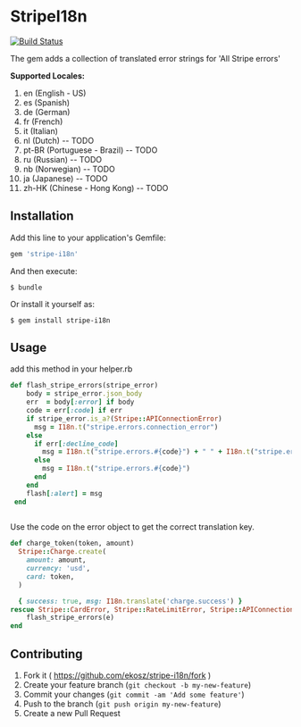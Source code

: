 StripeI18n
==========

[![Build
Status](https://secure.travis-ci.org/ekosz/stripe-i18n.png)](http://travis-ci.org/ekosz/stripe-i18n)

The gem adds a collection of translated error strings for 'All Stripe errors'

**Supported Locales:**

1. en (English - US)
1. es (Spanish)
1. de (German)
1. fr (French)
1. it (Italian)
1. nl (Dutch) -- TODO
1. pt-BR (Portuguese - Brazil) -- TODO
1. ru (Russian) -- TODO
1. nb (Norwegian) -- TODO
1. ja (Japanese) -- TODO
1. zh-HK (Chinese - Hong Kong) -- TODO

## Installation

Add this line to your application's Gemfile:

```ruby
gem 'stripe-i18n'
```

And then execute:

    $ bundle

Or install it yourself as:

    $ gem install stripe-i18n

## Usage
add this method in your helper.rb
```ruby
def flash_stripe_errors(stripe_error)
    body = stripe_error.json_body
    err  = body[:error] if body
    code = err[:code] if err
    if stripe_error.is_a?(Stripe::APIConnectionError)
      msg = I18n.t("stripe.errors.connection_error")
    else
      if err[:decline_code]
        msg = I18n.t("stripe.errors.#{code}") + " " + I18n.t("stripe.errors.reason") + ": " +            I18n.t("stripe.errors.decline_reasons.#{err[:decline_code]}")
      else
        msg = I18n.t("stripe.errors.#{code}")
      end
    end
    flash[:alert] = msg
 end
 
 ```
  
Use the code on the error object to get the correct
translation key.

```ruby
def charge_token(token, amount)
  Stripe::Charge.create(
    amount: amount,
    currency: 'usd',
    card: token,
  )

  { success: true, msg: I18n.translate('charge.success') }
rescue Stripe::CardError, Stripe::RateLimitError, Stripe::APIConnectionError, Stripe::InvalidRequestError, Stripe::AuthenticationError, Stripe::StripeError => e
    flash_stripe_errors(e)
end
```

## Contributing

1. Fork it ( https://github.com/ekosz/stripe-i18n/fork )
2. Create your feature branch (`git checkout -b my-new-feature`)
3. Commit your changes (`git commit -am 'Add some feature'`)
4. Push to the branch (`git push origin my-new-feature`)
5. Create a new Pull Request
